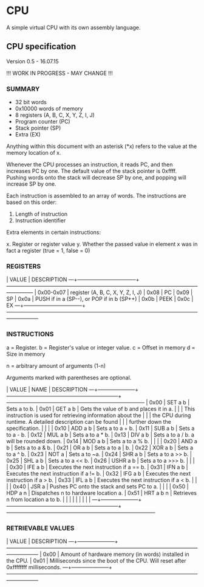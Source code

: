 # CPU

A simple virtual CPU with its own assembly language.


## CPU specification
Version 0.5 - 16.07.15

!!! WORK IN PROGRESS - MAY CHANGE !!!

### SUMMARY 
* 32 bit words
* 0x10000 words of memory
* 8 registers (A, B, C, X, Y, Z, I, J)
* Program counter (PC)
* Stack pointer (SP)
* Extra (EX)

Anything within this document with an asterisk (*x) refers to the value at the memory location of x.

Whenever the CPU processes an instruction, it reads PC, and then increases PC by one. The default value of the stack pointer is 0xffff. Pushing words onto the stack will decrease SP by one, and popping will increase SP by one.

Each instruction is assembled to an array of words. The instructions are based on this order:

1. Length of instruction
2. Instruction identifier

Extra elements in certain instructions:

x. Register or register value
y. Whether the passed value in element x was in fact a register (true = 1, false = 0)


### REGISTERS 


 |  VALUE    | DESCRIPTION
—+———————————+—————————————————————————————————————————
 | 0x00-0x07 | register (A, B, C, X, Y, Z, I, J)
 |      0x08 | PC
 |      0x09 | SP
 |      0x0a | PUSH if in a (SP--), or POP if in b (SP++)
 |      0x0b | PEEK
 |      0x0c | EX
—+———————————+——————————————————————————————————————————


### INSTRUCTIONS

a = Register.
b = Register's value or integer value.
c = Offset in memory
d = Size in memory

n = arbitrary amount of arguments (1-n)

Arguments marked with parentheses are optional.


 | VALUE | NAME                | DESCRIPTION
—+———————+—————————————————————+——————————————————————————
 | 0x00  | SET a b             | Sets a to b.
 | 0x01  | GET a b             | Gets the value of b and places it in a.
 |       |                     | This instruction is used for retrieving information about the
 |       |                     | the CPU during runtime. A detailed description can be found
 |       |                     | further down the specification.
 |       |                     |
 | 0x10  | ADD a b             | Sets a to a + b.
 | 0x11  | SUB a b             | Sets a to a - b.
 | 0x12  | MUL a b             | Sets a to a * b.
 | 0x13  | DIV a b             | Sets a to a / b. a will be rounded down.
 | 0x14  | MOD a b             | Sets a to a % b.
 |       |                     |
 | 0x20  | AND a b             | Sets a to a & b.
 | 0x21  | OR a b              | Sets a to a | b.
 | 0x22  | XOR a b             | Sets a to a ^ b.
 | 0x23  | NOT a               | Sets a to ~a.
 | 0x24  | SHR a b             | Sets a to a >> b.
 | 0x25  | SHL a b             | Sets a to a << b.
 | 0x26  | USHR a b            | Sets a to a >>> b.
 |       |                     |
 | 0x30  | IFE a b             | Executes the next instruction if a == b.
 | 0x31  | IFN a b             | Executes the next instruction if a != b.
 | 0x32  | IFG a b             | Executes the next instruction if a > b.
 | 0x33  | IFL a b             | Executes the next instruction if a < b.
 |       |                     |
 | 0x40  | JSR a               | Pushes PC onto the stack and sets PC to a.
 |       |                     |
 | 0x50  | HDP a n             | Dispatches n to hardware location a.
 | 0x51  | HRT a b n           | Retrieves n from location a to b.
 |       |                     |
 |       |                     |
 |       |                     |
—+———————+—————————————————————+————————————————————————————


### RETRIEVABLE VALUES 

 | VALUE | DESCRIPTION
—+———————+——————————————————————————————————————————
 | 0x00  | Amount of hardware memory (in words) installed in the CPU.
 | 0x01  | Milliseconds since the boot of the CPU. Will reset after 0xffffffff milliseconds.
—+———————+——————————————————————————————————————————
